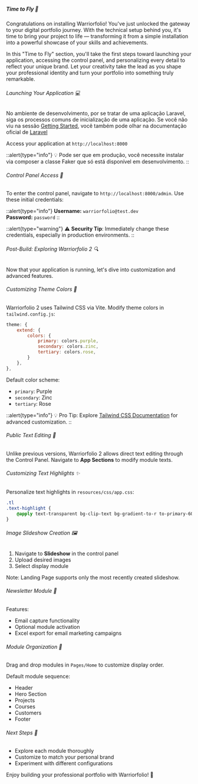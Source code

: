 ##### Time to Fly 🚀
Congratulations on installing Warriorfolio!
You've just unlocked the gateway to your digital portfolio journey. With the technical setup behind you, it's time to bring your project to life — transforming it from a simple installation into a powerful showcase of your skills and achievements.

In this "Time to Fly" section, you'll take the first steps toward launching your application, accessing the control panel, and personalizing every detail to reflect your unique brand. Let your creativity take the lead as you shape your professional identity and turn your portfolio into something truly remarkable.


###### Launching Your Application 💻

No ambiente de desenvolvimento, por se tratar de uma aplicação Laravel, siga os processos comuns de inicialização de uma aplicação. Se você não viu na sessão [Getting Started](getting-started), você também pode olhar na documentação oficial de [Laravel](https://laravel.com/docs) 

Access your application at `http://localhost:8000` 

::alert{type="info"}
💡 Pode ser que em produção, você necessite instalar via composer a classe Faker que só está disponível em desenvolvimento.
::

###### Control Panel Access 🔐

To enter the control panel, navigate to `http://localhost:8000/admin`. Use these initial credentials:

::alert{type="info"}
**Username:** `warriorfolio@test.dev`  
**Password:** `password`
::  


::alert{type="warning"}
⚠️ **Security Tip**: Immediately change these credentials, especially in production environments.
::



###### Post-Build: Exploring Warriorfolio 2 🔍

Now that your application is running, let's dive into customization and advanced features.

###### Customizing Theme Colors 🎨

Warriorfolio 2 uses Tailwind CSS via Vite. Modify theme colors in `tailwind.config.js`:

```javascript
theme: {
    extend: {
        colors: {
            primary: colors.purple,
            secondary: colors.zinc,
            tertiary: colors.rose,
        }
    },
},
```

Default color scheme:
- `primary`: Purple
- `secondary`: Zinc
- `tertiary`: Rose

::alert{type="info"}
💡 Pro Tip: Explore [Tailwind CSS Documentation](https://tailwindcss.com/docs) for advanced customization.
:: 


###### Public Text Editing 📝

Unlike previous versions, Warriorfolio 2 allows direct text editing through the Control Panel. Navigate to **App Sections** to modify module texts.

###### Customizing Text Highlights ✨

Personalize text highlights in `resources/css/app.css`:

```css
.tl
.text-highlight {
    @apply text-transparent bg-clip-text bg-gradient-to-r to-primary-600 from-rose-400 font-bold;
}
```

###### Image Slideshow Creation 🖼️

1. Navigate to **Slideshow** in the control panel
2. Upload desired images
3. Select display module

Note: Landing Page supports only the most recently created slideshow.

###### Newsletter Module 📧

Features:
- Email capture functionality
- Optional module activation
- Excel export for email marketing campaigns

###### Module Organization 🧩

Drag and drop modules in `Pages/Home` to customize display order.

Default module sequence:
- Header
- Hero Section
- Projects
- Courses
- Customers
- Footer

###### Next Steps 🚀

- Explore each module thoroughly
- Customize to match your personal brand
- Experiment with different configurations

Enjoy building your professional portfolio with Warriorfolio! 🎉